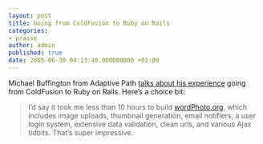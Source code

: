 ```yaml
---
layout: post
title: Going from ColdFusion to Ruby on Rails
categories:
- praise
author: admin
published: true
date: 2005-06-30 04:13:40.000000000 +01:00
---
```

<p>Michael Buffington from Adaptive Path <a href="http://www.michaelbuffington.com/archives/2005/06/first_rails_app.html#more">talks about his experience</a> going from ColdFusion to Ruby on Rails. Here&#8217;s a choice bit:</p>
<blockquote>I&#8217;d say it took me less than 10 hours to build <a href="http://www.wordphoto.org/">wordPhoto.org</a>, which includes image uploads, thumbnail generation, email notifiers, a user login system, extensive data validation, clean urls, and various Ajax tidbits. That&#8217;s super impressive.</blockquote>